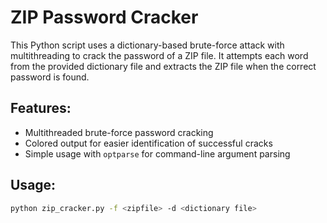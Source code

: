 # ZIP Password Cracker

This Python script uses a dictionary-based brute-force attack with multithreading to crack the password of a ZIP file. It attempts each word from the provided dictionary file and extracts the ZIP file when the correct password is found.

## Features:
- Multithreaded brute-force password cracking
- Colored output for easier identification of successful cracks
- Simple usage with `optparse` for command-line argument parsing

## Usage:

```bash
python zip_cracker.py -f <zipfile> -d <dictionary file>
